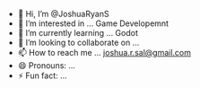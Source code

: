 - 👋 Hi, I’m @JoshuaRyanS
- 👀 I’m interested in ... Game Developemnt
- 🌱 I’m currently learning ... Godot
- 💞️ I’m looking to collaborate on ...
- 📫 How to reach me ... joshua.r.sal@gmail.com
- 😄 Pronouns: ...
- ⚡ Fun fact: ...

<!---
JoshuaRyanS/JoshuaRyanS is a ✨ special ✨ repository because its `README.md` (this file) appears on your GitHub profile.
You can click the Preview link to take a look at your changes.
--->
